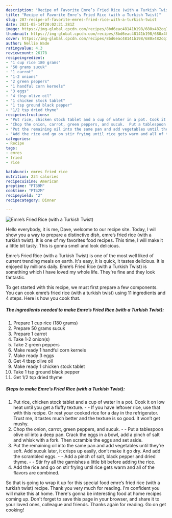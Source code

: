 ```yaml
---
description: "Recipe of Favorite Emre’s Fried Rice (with a Turkish Twist)"
title: "Recipe of Favorite Emre’s Fried Rice (with a Turkish Twist)"
slug: 287-recipe-of-favorite-emres-fried-rice-with-a-turkish-twist
date: 2021-05-14T20:02:21.281Z
image: https://img-global.cpcdn.com/recipes/8bd6eac48141b198/680x482cq70/emres-fried-rice-with-a-turkish-twist-recipe-main-photo.jpg
thumbnail: https://img-global.cpcdn.com/recipes/8bd6eac48141b198/680x482cq70/emres-fried-rice-with-a-turkish-twist-recipe-main-photo.jpg
cover: https://img-global.cpcdn.com/recipes/8bd6eac48141b198/680x482cq70/emres-fried-rice-with-a-turkish-twist-recipe-main-photo.jpg
author: Nellie Wade
ratingvalue: 4.3
reviewcount: 26178
recipeingredient:
- "1 cup rice 180 grams"
- "50 grams sucuk"
- "1 carrot"
- "1-2 onions"
- "2 green peppers"
- "1 handful corn kernels"
- "3 eggs"
- "4 tbsp olive oil"
- "1 chicken stock tablet"
- "1 tsp ground black pepper"
- "1/2 tsp dried thyme"
recipeinstructions:
- "Put rice, chicken stock tablet and a cup of water in a pot. Cook it on low heat until you get a fluffy texture.  If you have leftover rice, use that with this recipe. Or rest your cooked rice for a day in the refrigerator. Trust me, it tastes much better and the texture is so good. It won’t get mushy."
- "Chop the onion, carrot, green peppers, and sucuk.  Put a tablespoon olive oil into a deep pan. Crack the eggs in a bowl, add a pinch of salt and whisk with a fork. Then scramble the eggs and set aside."
- "Put the remaining oil into the same pan and add vegetables until they’re soft. Add sucuk later, it crisps up easily, don’t make it go dry. And add the scrambled eggs.   Add a pinch of salt, black pepper and dried thyme.  Stir fry all the garnishes a little bit before adding the rice."
- "Add the rice and go on stir frying until rice gets warm and all of the flavors are combined."
categories:
- Recipe
tags:
- emres
- fried
- rice

katakunci: emres fried rice 
nutrition: 234 calories
recipecuisine: American
preptime: "PT39M"
cooktime: "PT42M"
recipeyield: "2"
recipecategory: Dinner

---
```



![Emre’s Fried Rice (with a Turkish Twist)](https://img-global.cpcdn.com/recipes/8bd6eac48141b198/680x482cq70/emres-fried-rice-with-a-turkish-twist-recipe-main-photo.jpg)

Hello everybody, it is me, Dave, welcome to our recipe site. Today, I will show you a way to prepare a distinctive dish, emre’s fried rice (with a turkish twist). It is one of my favorites food recipes. This time, I will make it a little bit tasty. This is gonna smell and look delicious.

Emre’s Fried Rice (with a Turkish Twist) is one of the most well liked of current trending meals on earth. It's easy, it is quick, it tastes delicious. It is enjoyed by millions daily. Emre’s Fried Rice (with a Turkish Twist) is something which I have loved my whole life. They're fine and they look fantastic.




To get started with this recipe, we must first prepare a few components. You can cook emre’s fried rice (with a turkish twist) using 11 ingredients and 4 steps. Here is how you cook that.

<!--inarticleads1-->

##### The ingredients needed to make Emre’s Fried Rice (with a Turkish Twist):

1. Prepare 1 cup rice (180 grams)
1. Prepare 50 grams sucuk
1. Prepare 1 carrot
1. Take 1-2 onion(s)
1. Take 2 green peppers
1. Make ready 1 handful corn kernels
1. Make ready 3 eggs
1. Get 4 tbsp olive oil
1. Make ready 1 chicken stock tablet
1. Take 1 tsp ground black pepper
1. Get 1/2 tsp dried thyme




<!--inarticleads2-->

##### Steps to make Emre’s Fried Rice (with a Turkish Twist):

1. Put rice, chicken stock tablet and a cup of water in a pot. Cook it on low heat until you get a fluffy texture. -  - If you have leftover rice, use that with this recipe. Or rest your cooked rice for a day in the refrigerator. Trust me, it tastes much better and the texture is so good. It won’t get mushy.
1. Chop the onion, carrot, green peppers, and sucuk. -  - Put a tablespoon olive oil into a deep pan. Crack the eggs in a bowl, add a pinch of salt and whisk with a fork. Then scramble the eggs and set aside.
1. Put the remaining oil into the same pan and add vegetables until they’re soft. Add sucuk later, it crisps up easily, don’t make it go dry. And add the scrambled eggs.  -  - Add a pinch of salt, black pepper and dried thyme. -  - Stir fry all the garnishes a little bit before adding the rice.
1. Add the rice and go on stir frying until rice gets warm and all of the flavors are combined.




So that is going to wrap it up for this special food emre’s fried rice (with a turkish twist) recipe. Thank you very much for reading. I'm confident you will make this at home. There's gonna be interesting food at home recipes coming up. Don't forget to save this page in your browser, and share it to your loved ones, colleague and friends. Thanks again for reading. Go on get cooking!
